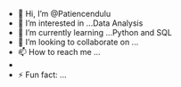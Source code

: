 - 👋 Hi, I’m @Patiencendulu
- 👀 I’m interested in ...Data Analysis 
- 🌱 I’m currently learning ...Python and SQL
- 💞️ I’m looking to collaborate on ...
- 📫 How to reach me ...
- 
- ⚡ Fun fact: ...

<!---
Patiencendulu/Patiencendulu is a ✨ special ✨ repository because its `README.md` (this file) appears on your GitHub profile.
You can click the Preview link to take a look at your changes.
--->
